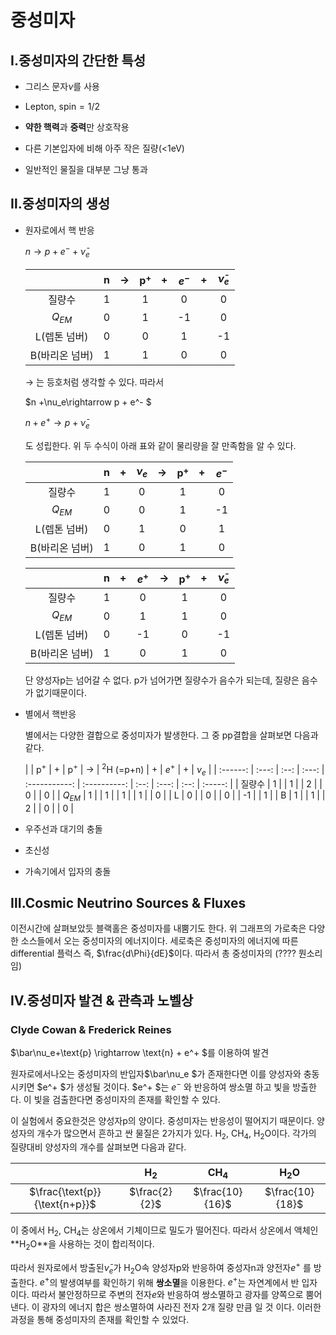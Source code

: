 #	 중성미자



## Ⅰ.중성미자의 간단한 특성

- 그리스 문자$\nu$를 사용

- Lepton, spin$=1/2$

- **약한 핵력**과 **중력**만 상호작용

- 다른 기본입자에 비해 아주 작은 질량(<1eV)

- 일반적인 물질을 대부분 그냥 통과

  

## Ⅱ.중성미자의 생성

- 원자로에서 핵 반응

  $n \rightarrow p + e^- + \bar\nu_e$ 

  |                |  n   | $\rightarrow$ | p$^+$ |  +   | $e^-$ |  +   | $\bar\nu_e$ |
  | :------------: | :--: | :-----------: | :---: | :--: | :---: | :--: | :---------: |
  |     질량수     |  1   |               |   1   |      |   0   |      |      0      |
  |    $Q_{EM}$    |  0   |               |   1   |      |  -1   |      |      0      |
  |  L(렙톤 넘버)  |  0   |               |   0   |      |   1   |      |     -1      |
  | B(바리온 넘버) |  1   |               |   1   |      |   0   |      |      0      |

  $\rightarrow$ 는 등호처럼 생각할 수 있다. 따라서

  $n +\nu_e\rightarrow p + e^- $ 

  $n+ e^+ \rightarrow p  + \bar\nu_e$ 

  도 성립한다. 위 두 수식이 아래 표와 같이 물리량을 잘 만족함을 알 수 있다.  

  |                |  n   |  +   | $\nu_e$ | $\rightarrow$ | p$^+$ |  +   | $e^-$ |
  | :------------: | :--: | :--: | :-----: | :-----------: | :---: | :--: | :---: |
  |     질량수     |  1   |      |    0    |               |   1   |      |   0   |
  |    $Q_{EM}$    |  0   |      |    0    |               |   1   |      |  -1   |
  |  L(렙톤 넘버)  |  0   |      |    1    |               |   0   |      |   1   |
  | B(바리온 넘버) |  1   |      |    0    |               |   1   |      |   0   |

  |                |  n   |  +   | $e^+$ | $\rightarrow$ | p$^+$ |  +   | $\bar\nu_e$ |
  | :------------: | :--: | :--: | :---: | :-----------: | :---: | :--: | :---------: |
  |     질량수     |  1   |      |   0   |               |   1   |      |      0      |
  |    $Q_{EM}$    |  0   |      |   1   |               |   1   |      |      0      |
  |  L(렙톤 넘버)  |  0   |      |  -1   |               |   0   |      |     -1      |
  | B(바리온 넘버) |  1   |      |   0   |               |   1   |      |      0      |

  단 양성자p는 넘어갈 수 없다. p가 넘어가면 질량수가 음수가 되는데, 질량은 음수가 없기때문이다.

- 별에서 핵반응

  별에서는 다양한 결합으로 중성미자가 발생한다. 그 중 pp결합을 살펴보면 다음과 같다.

  |          | p$^+$ |  +   | p$^+$ | $\rightarrow$ | $^2$H (=p+n) |  +   | $e^+$ |  +   | $\nu_e$ |
| :------: | :---: | :--: | :---: | :-----------: | :----------: | :--: | :---: | :--: | :-----: |
  |  질량수  |   1   |      |   1   |               |      2       |      |   0   |      |    0    |
  | $Q_{EM}$ |   1   |      |   1   |               |      1       |      |   1   |      |    0    |
  |    L     |   0   |      |   0   |               |      0       |      |  -1   |      |    1    |
  |    B     |   1   |      |   1   |               |      2       |      |   0   |      |    0    |
  
  

- 우주선과 대기의 충돌

- 초신성

- 가속기에서 입자의 충돌

## Ⅲ.Cosmic Neutrino Sources & Fluxes

이전시간에 살펴보았듯 블랙홀은 중성미자를 내뿜기도 한다. 
위 그래프의 가로축은 다양한 소스들에서 오는 중성미자의 에너지이다.
세로축은 중성미자의 에너지에 따른 differential 플럭스 즉, $\frac{d\Phi}{dE}$이다. 
따라서 총 중성미자의 (???? 뭔소리임)

## Ⅳ.중성미자 발견 & 관측과 노벨상

### Clyde Cowan & Frederick Reines

$\bar\nu_e+\text{p} \rightarrow \text{n} + e^+ $를 이용하여 발견

원자로에서나오는 중성미자의 반입자$\bar\nu_e $가 존재한다면 
이를 양성자와 충동시키면 $e^+ $가 생성될 것이다.
$e^+  $는 $e^-$ 와 반응하여 쌍소멸 하고 빛을 방출한다. 이 빛을 검출한다면 중성미자의 존재를 확인할 수 있다.

이 실험에서 중요한것은 양성자p의 양이다. 중성미자는 반응성이 떨어지기 때문이다. 양성자의 개수가 많으면서 흔하고 싼 물질은 2가지가 있다. $\text{H}_2$, $\text{CH}_4$, $\text{H}_2\text{O}$이다. 각가의 질량대비 양성자의 개수를 살펴보면 다음과 같다.

|                               | $\text{H}_2$  |  $\text{CH}_4$  | $\text{H}_2\text{O}$ |
| :---------------------------: | :-----------: | :-------------: | :------------------: |
| $\frac{\text{p}}{\text{n+p}}$ | $\frac{2}{2}$ | $\frac{10}{16}$ |   $\frac{10}{18}$    |

이 중에서  $\text{H}_2$, $\text{CH}_4$는 상온에서 기체이므로 밀도가 떨어진다. 따라서  상온에서 액체인 **$\text{H}_2\text{O}$**을 사용하는 것이 합리적이다.

따라서 원자로에서 방출된$\bar\nu_e$가 $\text{H}_2\text{O}$속 양성자p와 반응하여 중성자n과 양전자$e^+$ 를 방출한다. $e^+$의 발생여부를 확인하기 위해 **쌍소멸**을 이용한다.  $e^+$는 자연계에서 반 입자 이다. 따라서 불안정하므로 주변의 전자$e$와 반응하여 쌍소멸하고 광자를 양쪽으로 뿜어낸다. 이 광자의 에너지 합은 쌍소멸하여 사라진 전자 2개 질량 만큼 일 것 이다. 이러한 과정을 통해 중성미자의 존재를 확인할 수 있었다.